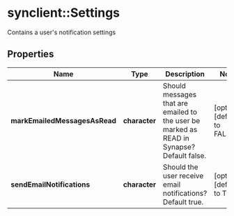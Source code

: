 # synclient::Settings

Contains a user's notification settings 
## Properties
Name | Type | Description | Notes
------------ | ------------- | ------------- | -------------
**markEmailedMessagesAsRead** | **character** | Should messages that are emailed to the user be marked as READ in Synapse? Default false. | [optional] [default to FALSE]
**sendEmailNotifications** | **character** | Should the user receive email notifications? Default true. | [optional] [default to TRUE]


